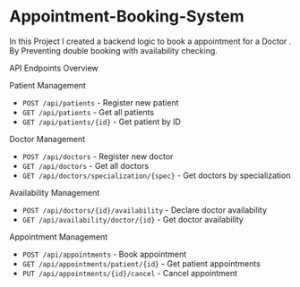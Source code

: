# Appointment-Booking-System
In this Project I created a backend logic to book a appointment for a Doctor . By Preventing  double booking with availability checking.

API Endpoints Overview

Patient Management
- `POST /api/patients` - Register new patient
- `GET /api/patients` - Get all patients
- `GET /api/patients/{id}` - Get patient by ID

Doctor Management  
- `POST /api/doctors` - Register new doctor
- `GET /api/doctors` - Get all doctors
- `GET /api/doctors/specialization/{spec}` - Get doctors by specialization

Availability Management
- `POST /api/doctors/{id}/availability` - Declare doctor availability
- `GET /api/availability/doctor/{id}` - Get doctor availability

Appointment Management
- `POST /api/appointments` - Book appointment
- `GET /api/appointments/patient/{id}` - Get patient appointments
- `PUT /api/appointments/{id}/cancel` - Cancel appointment
